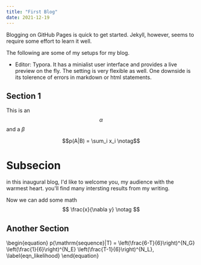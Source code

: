 ```yaml
---
title: "First Blog"
date: 2021-12-19
---
```


Blogging on GitHub Pages is quick to get started. Jekyll, however, seems to require some effort to learn it well. 

The following are some of my setups for my blog.

- Editor: Typora. It has a minialist user interface and provides a live preview on the fly. The setting is very flexible as well. One downside is its tolerence of errors in markdown or html statements. 





## Section 1

This is an $$\alpha$$ and a $\beta$

$$p(A|B) = \sum_i x_i \notag$$

# Subsecion 
in this inaugural blog, I'd like to welcome you, my audience with the warmest heart. you'll find many intersting results from my writing.

Now we can add some math
$$ \frac{x}{\nabla y} \notag
$$

## Another Section
\begin{equation}
p(\mathrm{sequence}|T) = \left(\frac{6-T}{6}\right)^{N_G} \left(\frac{1}{6}\right)^{N_E} \left(\frac{T-1}{6}\right)^{N_L},
\label{eqn_likelihood}
\end{equation}
